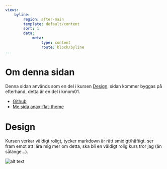 ```yaml
---
views:
    byline:
        region: after-main
        template: default/content
        sort: 1
        data:
            meta:
                type: content
                route: block/byline
...
```


Om denna sidan
==============================================

Denna sidan används som en del i kursen [Design](https://dbwebb.se/kurser/design).
sidan kommer byggas på efterhand, detta är en del i kmom01.


* [Github](https://github.com/Oliver9001)
* [Me sida anax-flat-theme](https://github.com/Oliver9001/anax-flat-theme)

Design
==============================================

Kursen verkar väldigt roligt, tycker markdown är rätt smidigt/häftigt.
ser fram emot att lära mig mer om detta, ska bli en väldigt rolig kurs tror jag
(än sålänge...).


![alt text](img/markdown.jpg)
